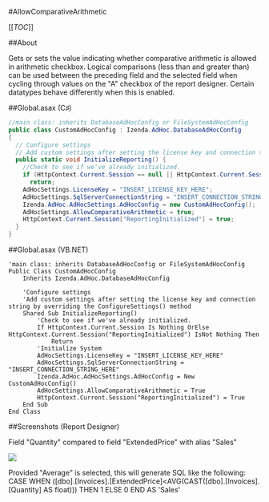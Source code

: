 #AllowComparativeArithmetic

[[_TOC_]]

##About

Gets or sets the value indicating whether comparative arithmetic is allowed in arithmetic checkbox. Logical comparisons (less than and greater than) can be used between the preceding field and the selected field when cycling through values on the "A" checkbox of the report designer. Certain datatypes behave differently when this is enabled.

##Global.asax (C♯)

```csharp
//main class: inherits DatabaseAdHocConfig or FileSystemAdHocConfig
public class CustomAdHocConfig : Izenda.AdHoc.DatabaseAdHocConfig
{
  // Configure settings
  // Add custom settings after setting the license key and connection string by overriding the ConfigureSettings() method
  public static void InitializeReporting() {
    //Check to see if we've already initialized.
    if (HttpContext.Current.Session == null || HttpContext.Current.Session["ReportingInitialized"] != null)
      return;
    AdHocSettings.LicenseKey = "INSERT_LICENSE_KEY_HERE";
    AdHocSettings.SqlServerConnectionString = "INSERT_CONNECTION_STRING_HERE";
    Izenda.AdHoc.AdHocSettings.AdHocConfig = new CustomAdHocConfig();
    AdHocSettings.AllowComparativeArithmetic = true;
    HttpContext.Current.Session["ReportingInitialized"] = true;
  }
}
```

##Global.asax (VB.NET)

```visualbasic
'main class: inherits DatabaseAdHocConfig or FileSystemAdHocConfig
Public Class CustomAdHocConfig
    Inherits Izenda.AdHoc.DatabaseAdHocConfig

    'Configure settings
    'Add custom settings after setting the license key and connection string by overriding the ConfigureSettings() method
    Shared Sub InitializeReporting()
        'Check to see if we've already initialized.
        If HttpContext.Current.Session Is Nothing OrElse HttpContext.Current.Session("ReportingInitialized") IsNot Nothing Then
            Return
        'Initialize System
        AdHocSettings.LicenseKey = "INSERT_LICENSE_KEY_HERE"
        AdHocSettings.SqlServerConnectionString = "INSERT_CONNECTION_STRING_HERE"
        Izenda.AdHoc.AdHocSettings.AdHocConfig = New CustomAdHocConfig()
        AdHocSettings.AllowComparativeArithmetic = True
        HttpContext.Current.Session("ReportingInitialized") = True
    End Sub
End Class
```

##Screenshots (Report Designer)

Field "Quantity" compared to field "ExtendedPrice" with alias "Sales"

![](http://wiki.izenda.us/API/CodeSamples/AllowComparativeArithmetic/AllowComparativeArithmetic_lt.png)

Provided "Average" is selected, this will generate SQL like the following:
CASE WHEN ([dbo].[Invoices].[ExtendedPrice]<AVG(CAST([dbo].[Invoices].[Quantity] AS float))) THEN 1 ELSE 0 END AS 'Sales'

